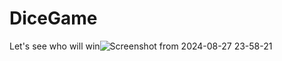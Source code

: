 # DiceGame
Let's see who will win![Screenshot from 2024-08-27 23-58-21](https://github.com/user-attachments/assets/c5ff8ca5-16e9-4695-9c46-155d63290910)


